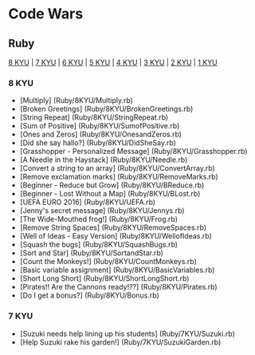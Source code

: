 # Code Wars

## Ruby

[8 KYU](#8KYU) | [7 KYU](#7KYU) | [6 KYU](#6KYU) | [5 KYU](#5KYU) | [4 KYU](#4KYU) | [3 KYU](#3KYU) | [2 KYU](#2KYU) | [1 KYU](#1KYU)

### <a name="8KYU">8 KYU</a>
* [Multiply] (Ruby/8KYU/Multiply.rb)
* [Broken Greetings] (Ruby/8KYU/BrokenGreetings.rb)
* [String Repeat] (Ruby/8KYU/StringRepeat.rb)
* [Sum of Positive] (Ruby/8KYU/SumofPositive.rb)
* [Ones and Zeros] (Ruby/8KYU/OnesandZeros.rb)
* [Did she say hallo?] (Ruby/8KYU/DidSheSay.rb)
* [Grasshopper - Personalized Message] (Ruby/8KYU/Grasshopper.rb)
* [A Needle in the Haystack] (Ruby/8KYU/Needle.rb)
* [Convert a string to an array] (Ruby/8KYU/ConvertArray.rb)
* [Remove exclamation marks] (Ruby/8KYU/RemoveMarks.rb)
* [Beginner - Reduce but Grow] (Ruby/8KYU/BReduce.rb)
* [Beginner - Lost Without a Map] (Ruby/8KYU/BLost.rb)
* [UEFA EURO 2016] (Ruby/8KYU/UEFA.rb)
* [Jenny's secret message] (Ruby/8KYU/Jennys.rb)
* [The Wide-Mouthed frog!] (Ruby/8KYU/Frog.rb)
* [Remove String Spaces] (Ruby/8KYU/RemoveSpaces.rb)
* [Well of Ideas - Easy Version] (Ruby/8KYU/WellofIdeas.rb)
* [Squash the bugs] (Ruby/8KYU/SquashBugs.rb)
* [Sort and Star] (Ruby/8KYU/SortandStar.rb)
* [Count the Monkeys!] (Ruby/8KYU/CountMonkeys.rb)
* [Basic variable assignment] (Ruby/8KYU/BasicVariables.rb)
* [Short Long Short] (Ruby/8KYU/ShortLongShort.rb)
* [Pirates!! Are the Cannons ready!??] (Ruby/8KYU/Pirates.rb)
* [Do I get a bonus?] (Ruby/8KYU/Bonus.rb)

### <a name="7KYU">7 KYU</a>
* [Suzuki needs help lining up his students] (Ruby/7KYU/Suzuki.rb)
* [Help Suzuki rake his garden!] (Ruby/7KYU/SuzukiGarden.rb)
